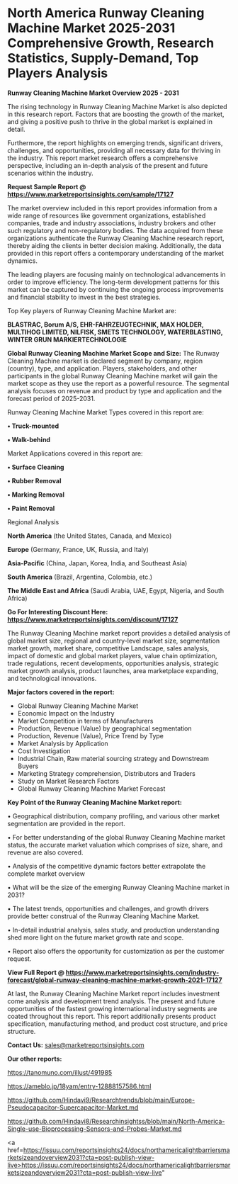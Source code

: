 # North America Runway Cleaning Machine Market 2025-2031 Comprehensive Growth, Research Statistics, Supply-Demand,  Top Players Analysis

<Strong> Runway Cleaning Machine Market Overview 2025 - 2031</strong>

The rising technology in Runway Cleaning Machine Market is also depicted in this research report. Factors that are boosting the growth of the market, and giving a positive push to thrive in the global market is explained in detail.

Furthermore, the report highlights on emerging trends, significant drivers, challenges, and opportunities, providing all necessary data for thriving in the industry. This report market research offers a comprehensive perspective, including an in-depth analysis of the present and future scenarios within the industry.

<strong>Request Sample Report @ <a href=https://www.marketreportsinsights.com/sample/17127>https://www.marketreportsinsights.com/sample/17127</a></strong>

The market overview included in this report provides information from a wide range of resources like government organizations, established companies, trade and industry associations, industry brokers and other such regulatory and non-regulatory bodies. The data acquired from these organizations authenticate the Runway Cleaning Machine research report, thereby aiding the clients in better decision making. Additionally, the data provided in this report offers a contemporary understanding of the market dynamics.

The leading players are focusing mainly on technological advancements in order to improve efficiency. The long-term development patterns for this market can be captured by continuing the ongoing process improvements and financial stability to invest in the best strategies.

Top Key players of Runway Cleaning Machine Market are:

<strong>BLASTRAC, Borum A/S, EHR-FAHRZEUGTECHNIK, MAX HOLDER, MULTIHOG LIMITED, NILFISK, SMETS TECHNOLOGY, WATERBLASTING, WINTER GRUN MARKIERTECHNOLOGIE</strong>

<strong><b>Global Runway Cleaning Machine Market Scope and Size:</b></strong>
The Runway Cleaning Machine market is declared segment by company, region (country), type, and application. Players, stakeholders, and other participants in the global Runway Cleaning Machine market will gain the market scope as they use the report as a powerful resource. The segmental analysis focuses on revenue and product by type and application and the forecast period of 2025-2031.

Runway Cleaning Machine Market Types covered in this report are:

<strong>• Truck-mounted

• Walk-behind</strong>

Market Applications covered in this report are:

<strong>• Surface Cleaning

• Rubber Removal

• Marking Removal

• Paint Removal</strong> 

Regional Analysis

<strong>North America</strong> (the United States, Canada, and Mexico)

<strong>Europe</strong> (Germany, France, UK, Russia, and Italy)

<strong>Asia-Pacific</strong> (China, Japan, Korea, India, and Southeast Asia)

<strong>South America</strong> (Brazil, Argentina, Colombia, etc.)

<strong>The Middle East and Africa</strong> (Saudi Arabia, UAE, Egypt, Nigeria, and South Africa)

<strong>Go For Interesting Discount Here: <a href=https://www.marketreportsinsights.com/discount/17127>https://www.marketreportsinsights.com/discount/17127</a></strong>

The Runway Cleaning Machine market report provides a detailed analysis of global market size, regional and country-level market size, segmentation market growth, market share, competitive Landscape, sales analysis, impact of domestic and global market players, value chain optimization, trade regulations, recent developments, opportunities analysis, strategic market growth analysis, product launches, area marketplace expanding, and technological innovations.

<strong><b>Major factors covered in the report:</b></strong>
<ul>
  <li>Global Runway Cleaning Machine Market </li>
  <li>Economic Impact on the Industry</li>
  <li>Market Competition in terms of Manufacturers</li>
  <li>Production, Revenue (Value) by geographical segmentation</li>
  <li>Production, Revenue (Value), Price Trend by Type</li>
  <li>Market Analysis by Application</li>
  <li>Cost Investigation</li>
  <li>Industrial Chain, Raw material sourcing strategy and Downstream Buyers</li>
  <li>Marketing Strategy comprehension, Distributors and Traders</li>
  <li>Study on Market Research Factors</li>
  <li>Global Runway Cleaning Machine Market Forecast</li>
</ul>

<strong><b>Key Point of the Runway Cleaning Machine Market report:</b></strong>

• Geographical distribution, company profiling, and various other market segmentation are provided in the report.

• For better understanding of the global Runway Cleaning Machine market status, the accurate market valuation which comprises of size, share, and revenue are also covered.

• Analysis of the competitive dynamic factors better extrapolate the complete market overview

• What will be the size of the emerging Runway Cleaning Machine market in 2031?

• The latest trends, opportunities and challenges, and growth drivers provide better construal of the Runway Cleaning Machine Market.

• In-detail industrial analysis, sales study, and production understanding shed more light on the future market growth rate and scope.

• Report also offers the opportunity for customization as per the customer request.

<strong><b>View Full Report @ <a href=https://www.marketreportsinsights.com/industry-forecast/global-runway-cleaning-machine-market-growth-2021-17127>https://www.marketreportsinsights.com/industry-forecast/global-runway-cleaning-machine-market-growth-2021-17127</a></b></strong>


At last, the Runway Cleaning Machine Market report includes investment come analysis and development trend analysis. The present and future opportunities of the fastest growing international industry segments are coated throughout this report. This report additionally presents product specification, manufacturing method, and product cost structure, and price structure.

<strong>Contact Us:</strong>
sales@marketreportsinsights.com

<strong>Our other reports:</strong>

<a href=https://tanomuno.com/illust/491985>https://tanomuno.com/illust/491985</a>

<a href=https://ameblo.jp/18yam/entry-12888157586.html>https://ameblo.jp/18yam/entry-12888157586.html</a>

<a href=https://github.com/Hindavi9/Researchtrends/blob/main/Europe-Pseudocapacitor-Supercapacitor-Market.md>https://github.com/Hindavi9/Researchtrends/blob/main/Europe-Pseudocapacitor-Supercapacitor-Market.md</a>

<a href=https://github.com/Hindavi8/Researchinsightss/blob/main/North-America-Single-use-Bioprocessing-Sensors-and-Probes-Market.md>https://github.com/Hindavi8/Researchinsightss/blob/main/North-America-Single-use-Bioprocessing-Sensors-and-Probes-Market.md</a>

<a href=https://issuu.com/reportsinsights24/docs/northamericalightbarriersmarketsizeandoverview2031?cta=post-publish-view-live>https://issuu.com/reportsinsights24/docs/northamericalightbarriersmarketsizeandoverview2031?cta=post-publish-view-live</a>"
